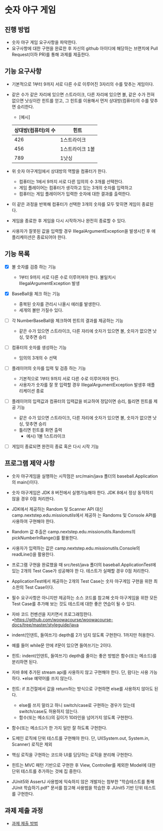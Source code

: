 # 숫자 야구 게임
## 진행 방법
* 숫자 야구 게임 요구사항을 파악한다.
* 요구사항에 대한 구현을 완료한 후 자신의 github 아이디에 해당하는 브랜치에 Pull Request(이하 PR)를 통해 과제를 제출한다.

## 기능 요구사항
* 기본적으로 1부터 9까지 서로 다른 수로 이루어진 3자리의 수를 맞추는 게임이다.
* 같은 수가 같은 자리에 있으면 스트라이크, 다른 자리에 있으면 볼, 같은 수가 전혀 없으면 낫싱이란 힌트를 얻고, 그 힌트를
이용해서 먼저 상대방(컴퓨터)의 수를 맞추면 승리한다.  

  * [예시]

  |상대방(컴퓨터)의 수|힌트| 
  |--------------|---|
  |426|1스트라이크|
  |456|1스트라이크 1볼|
  |789|1낫싱|

* 위 숫자 야구게임에서 상대방의 역할을 컴퓨터가 한다. 
  * 컴퓨터는 1에서 9까지 서로 다른 임의의 수 3개를 선택한다. 
  * 게임 플레이어는 컴퓨터가 생각하고 있는 3개의 숫자를 입력하고
  * 컴퓨터는 게임 플레이어가 입력한 숫자에 대한 결과를 출력한다.
  
* 이 같은 과정을 반복해 컴퓨터가 선택한 3개의 숫자를 모두 맞히면 게임이 종료된다.
* 게임을 종료한 후 게임을 다시 시작하거나 완전히 종료할 수 있다.
* 사용자가 잘못된 값을 입력할 경우 IllegalArgumentException을 발생시킨 후 애플리케이션은 종료되어야 한다.

## 기능 목록
 * [x] 볼 숫자를 검증 하는 기능 
   * 1부터 9까지 서로 다른 수로 이루어져야 한다. 불일치시 IllegalArgumentException 발생
   
 * [X] BaseBall을 체크 하는 기능 
   * 중복된 숫자를 관리시 나올시 에러를 발생한다.
   * 세개의 볼만 가질수 있다.
   
 * [ ] 각 NumberBaseBall을 체크하여 힌트의 결과를 제공하는 기능 
     * 같은 수가 있으면 스트라이크, 다른 자리에 숫자가 있으면 볼, 숫자가 없으면 낫싱, 맞추면 승리
   
 * [ ] 컴퓨터의 숫자를 생성하는 기능
   * 임의의 3개의 수 선택
   
 * [ ] 플레이어의 숫자를 입력 및 검증 하는 기능 
   * 기본적으로 1부터 9까지 서로 다른 수로 이루어져야 한다.
   * 사용자가 숫자를 잘 못 입력할 경우 IllegalArgumentException 발생후 애플리케이션 종료

 * [ ] 플레이어의 입력값과 컴퓨터의 입력값을 비교하여 정답이면 승리, 틀리면 힌트를 제공 기능  
   * 같은 수가 있으면 스트라이크, 다른 자리에 숫자가 있으면 볼, 숫자가 없으면 낫싱, 맞추면 승리
   * 틀리면 힌트를 화면 출력 
     * 예시) 1볼 1스트라이크 
 
 * [ ] 게임이 종료되면 완전히 종료 혹은 다시 시작 기능 
 

## 프로그램 제약 사항

* 숫자 야구게임을 실행하는 시작점은 src/main/java 폴더의 baseball.Application의 main()이다. 
* 숫자 야구게임은 JDK 8 버전에서 실행가능해야 한다. JDK 8에서 정상 동작하지 않을 경우 0점 처리한다. 
* JDK에서 제공하는 Random 및 Scanner API 대신 camp.nextstep.edu.missionutils에서 제공하
  는 Randoms 및 Console API를 사용하여 구현해야 한다.
* Random 값 추출은 camp.nextstep.edu.missionutils.Randoms의 pickNumberInRange()를 활용한다.
* 사용자가 입력하는 값은 camp.nextstep.edu.missionutils.Console의 readLine()을 활용한다.
* 프로그램 구현을 완료했을 때 src/test/java 폴더의 baseball.ApplicationTest에 있는 2개의 Test Case가 성공해야 한
  다. 테스트가 실패할 경우 0점 처리한다.
* ApplicationTest에서 제공하는 2개의 Test Case는 숫자 야구게임 구현을 위한 최소한의 Test Case이다.
* 필수 요구사항은 아니지만 제공하는 소스 코드를 참고해 숫자 야구게임을 위한 모든 Test Case를 추가해 보는 것도
  테스트에 대한 좋은 연습이 될 수 있다.


* 자바 코드 컨벤션을 지키면서 프로그래밍한다. •https://github.com/woowacourse/woowacourse-docs/tree/master/styleguide/java
* indent(인덴트, 들여쓰기) depth를 2가 넘지 않도록 구현한다. 1까지만 허용한다.
* 예를 들어 while문 안에 if문이 있으면 들여쓰기는 2이다.
* 힌트: indent(인덴트, 들여쓰기) depth를 줄이는 좋은 방법은 함수(또는 메소드)를 분리하면 된다.
* 자바 8에 추가된 stream api를 사용하지 않고 구현해야 한다. 단, 람다는 사용 가능하다. •else 예약어를 쓰지 않는다.
* 힌트: if 조건절에서 값을 return하는 방식으로 구현하면 else를 사용하지 않아도 된다.
  * else를 쓰지 말라고 하니 switch/case로 구현하는 경우가 있는데 switch/case도 허용하지 않는다. 
  * 함수(또는 메소드)의 길이가 10라인을 넘어가지 않도록 구현한다.
* 함수(또는 메소드)가 한 가지 일만 잘 하도록 구현한다.

* 도메인 로직에 단위 테스트를 구현해야 한다. 단, UI(System.out, System.in, Scanner) 로직은 제외
* 핵심 로직을 구현하는 코드와 UI를 담당하는 로직을 분리해 구현한다.
* 힌트는 MVC 패턴 기반으로 구현한 후 View, Controller를 제외한 Model에 대한 단위 테스트를 추가하는 것에 집
중한다.
* JUnit5와 AssertJ 사용법에 익숙하지 않은 개발자는 첨부한 "학습테스트를 통해 JUnit 학습하기.pdf" 문서를 참고해
사용법을 학습한 후 JUnit5 기반 단위 테스트를 구현한다.





  
## 과제 제출 과정
* [과제 제출 방법](https://github.com/next-step/nextstep-docs/tree/master/precourse)
